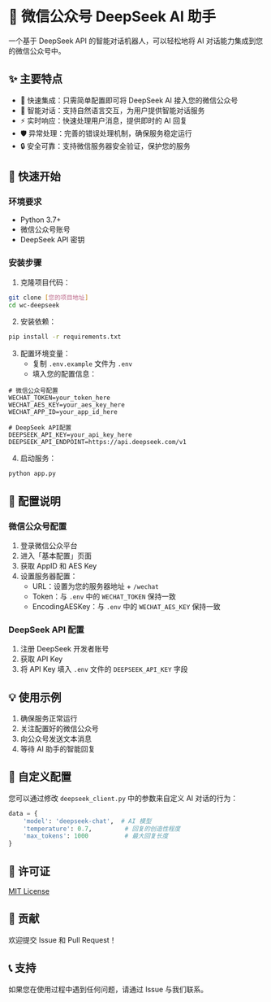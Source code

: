 # 🤖 微信公众号 DeepSeek AI 助手

一个基于 DeepSeek API 的智能对话机器人，可以轻松地将 AI 对话能力集成到您的微信公众号中。

## ✨ 主要特点

- 🔌 快速集成：只需简单配置即可将 DeepSeek AI 接入您的微信公众号
- 🤝 智能对话：支持自然语言交互，为用户提供智能对话服务
- ⚡ 实时响应：快速处理用户消息，提供即时的 AI 回复
- 🛡️ 异常处理：完善的错误处理机制，确保服务稳定运行
- 🔒 安全可靠：支持微信服务器安全验证，保护您的服务

## 🚀 快速开始

### 环境要求

- Python 3.7+
- 微信公众号账号
- DeepSeek API 密钥

### 安装步骤

1. 克隆项目代码：
```bash
git clone [您的项目地址]
cd wc-deepseek
```

2. 安装依赖：
```bash
pip install -r requirements.txt
```

3. 配置环境变量：
   - 复制 `.env.example` 文件为 `.env`
   - 填入您的配置信息：
```env
# 微信公众号配置
WECHAT_TOKEN=your_token_here
WECHAT_AES_KEY=your_aes_key_here
WECHAT_APP_ID=your_app_id_here

# DeepSeek API配置
DEEPSEEK_API_KEY=your_api_key_here
DEEPSEEK_API_ENDPOINT=https://api.deepseek.com/v1
```

4. 启动服务：
```bash
python app.py
```

## 📝 配置说明

### 微信公众号配置
1. 登录微信公众平台
2. 进入「基本配置」页面
3. 获取 AppID 和 AES Key
4. 设置服务器配置：
   - URL：设置为您的服务器地址 + `/wechat`
   - Token：与 `.env` 中的 `WECHAT_TOKEN` 保持一致
   - EncodingAESKey：与 `.env` 中的 `WECHAT_AES_KEY` 保持一致

### DeepSeek API 配置
1. 注册 DeepSeek 开发者账号
2. 获取 API Key
3. 将 API Key 填入 `.env` 文件的 `DEEPSEEK_API_KEY` 字段

## 💡 使用示例

1. 确保服务正常运行
2. 关注配置好的微信公众号
3. 向公众号发送文本消息
4. 等待 AI 助手的智能回复

## 🔧 自定义配置

您可以通过修改 `deepseek_client.py` 中的参数来自定义 AI 对话的行为：

```python
data = {
    'model': 'deepseek-chat',  # AI 模型
    'temperature': 0.7,         # 回复的创造性程度
    'max_tokens': 1000          # 最大回复长度
}
```

## 📄 许可证

[MIT License](LICENSE)

## 🤝 贡献

欢迎提交 Issue 和 Pull Request！

## 📞 支持

如果您在使用过程中遇到任何问题，请通过 Issue 与我们联系。